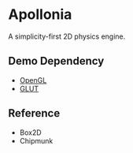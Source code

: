 # Apollonia

A simplicity-first 2D physics engine.

## Demo Dependency
- [OpenGL]
- [GLUT]


## Reference
- Box2D
- Chipmunk

[OpenGL]:https://www.opengl.org/
[GLUT]:https://www.opengl.org/resources/libraries/glut/
[Box2D]:http://box2d.org/
[Chipmunk2D]:https://chipmunk-physics.net/
